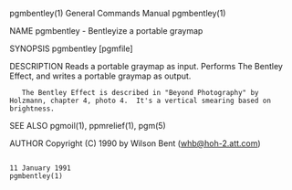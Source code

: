 pgmbentley(1)                                                                           General Commands Manual                                                                          pgmbentley(1)

NAME
       pgmbentley - Bentleyize a portable graymap

SYNOPSIS
       pgmbentley [pgmfile]

DESCRIPTION
       Reads a portable graymap as input.  Performs The Bentley Effect, and writes a portable graymap as output.

       The Bentley Effect is described in "Beyond Photography" by Holzmann, chapter 4, photo 4.  It's a vertical smearing based on brightness.

SEE ALSO
       pgmoil(1), ppmrelief(1), pgm(5)

AUTHOR
       Copyright (C) 1990 by Wilson Bent (whb@hoh-2.att.com)

                                                                                            11 January 1991                                                                              pgmbentley(1)
